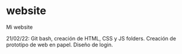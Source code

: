 # website
Mi website

21/02/22: Git bash, creación de HTML, CSS y JS folders. Creación de prototipo de web en papel. Diseño de login.
